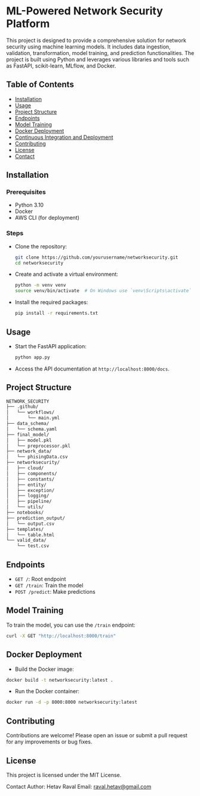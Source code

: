 # ML-Powered Network Security Platform

This project is designed to provide a comprehensive solution for network security using machine learning models. It includes data ingestion, validation, transformation, model training, and prediction functionalities. The project is built using Python and leverages various libraries and tools such as FastAPI, scikit-learn, MLflow, and Docker.

## Table of Contents

- [Installation](#installation)
- [Usage](#usage)
- [Project Structure](#project-structure)
- [Endpoints](#endpoints)
- [Model Training](#model-training)
- [Docker Deployment](#docker-deployment)
- [Continuous Integration and Deployment](#continuous-integration-and-deployment)
- [Contributing](#contributing)
- [License](#license)
- [Contact](#contact)

## Installation

### Prerequisites

- Python 3.10
- Docker
- AWS CLI (for deployment)

### Steps

* Clone the repository:
    ```sh
    git clone https://github.com/yourusername/networksecurity.git
    cd networksecurity
    ```
* Create and activate a virtual environment:
    ```sh
    python -m venv venv
    source venv/bin/activate  # On Windows use `venv\Scripts\activate`
    ```

* Install the required packages:
    ```sh
    pip install -r requirements.txt
    ```

## Usage

* Start the FastAPI application:
    ```sh
    python app.py
    ```

* Access the API documentation at `http://localhost:8000/docs`.

## Project Structure

```bash
NETWORK_SECURITY
├── .github/
│   └── workflows/
│       └── main.yml
├── data_schema/
│   └── schema.yaml
├── final_model/
│   ├── model.pkl
│   └── preprocessor.pkl
├── network_data/
│   └── phisingData.csv
├── networksecurity/
│   ├── cloud/
│   ├── components/
│   ├── constants/
│   ├── entity/
│   ├── exception/
│   ├── logging/
│   ├── pipeline/
│   └── utils/
├── notebooks/
├── prediction_output/
│   └── output.csv
├── templates/
│   └── table.html
└── valid_data/
    └── test.csv

```


## Endpoints

- `GET /`: Root endpoint
- `GET /train`: Train the model
- `POST /predict`: Make predictions

## Model Training

To train the model, you can use the `/train` endpoint:
```sh
curl -X GET "http://localhost:8000/train"
```
## Docker Deployment

* Build the Docker image:
```sh
docker build -t networksecurity:latest .
```

* Run the Docker container:
```sh
docker run -d -p 8000:8000 networksecurity:latest
```


## Contributing

Contributions are welcome! Please open an issue or submit a pull request for any improvements or bug fixes.

## License
This project is licensed under the MIT License.


Contact
Author: Hetav Raval
Email: raval.hetav@gmail.com

